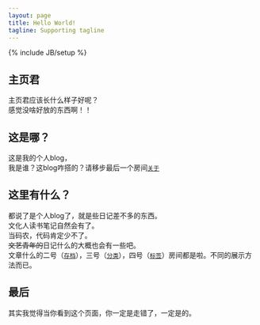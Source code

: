 ```yaml
---
layout: page
title: Hello World!
tagline: Supporting tagline
---
```

{% include JB/setup %}

主页君
---
主页君应该长什么样子好呢？<br>
感觉没啥好放的东西啊！！<br>

这是哪？
---
这是我的个人blog，<br>我是谁？这blog咋搭的？请移步最后一个房间[`关于`](/about.html)

这里有什么？
---
都说了是个人blog了，就是些日记差不多的东西。<br>
文化人读书笔记自然会有了。<br>
当码农，代码肯定少不了。<br>
<del>文艺青年的</del>日记什么的大概也会有一些吧。<br>
文章什么的二号（[`存档`](/archive.html)），三号（[`分类`](/categories.html)），四号（[`标签`](/tags.html)）房间都是啦。不同的展示方法而已。

最后
---
其实我觉得当你看到这个页面，你一定是走错了，一定是的。
